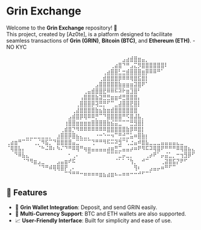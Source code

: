 # Grin Exchange  

Welcome to the **Grin Exchange** repository! 🚀  
This project, created by [Az0te], is a platform designed to facilitate seamless transactions of **Grin (GRIN)**, **Bitcoin (BTC)**, and **Ethereum (ETH)**. - NO KYC 

⠀⠀⠀⠀⠀⠀⠀⠀⠀⠀⠀⠀⠀⠀⠀⠀⠀⠀⠀⠀⠀⠀⠀⠀⠀⠀⠀⠀⠀⠀⣠⣴⣾⣿⣶⣤⡀⠀⠀⠀⠀⠀⠀⠀⠀⠀⠀⠀⠀
⠀⠀⠀⠀⠀⠀⠀⠀⠀⠀⠀⠀⠀⠀⠀⠀⠀⠀⠀⠀⠀⠀⠀⠀⠀⠀⠀⢀⣴⣿⠙⠛⣠⣍⡻⣿⣿⣿⣿⣿⣿⠇⠀⠀⠀⠀⠀⠀⠀
⠀⠀⠀⠀⠀⠀⠀⠀⠀⠀⠀⠀⠀⠀⠀⠀⠀⠀⠀⠀⠀⠀⠀⠀⠀⢀⣴⣿⣿⣃⣒⣾⣿⣿⣿⣶⡿⠿⠿⠛⠁⠀⠀⠀⠀⠀⠀⠀⠀
⠀⠀⠀⠀⠀⠀⠀⠀⠀⠀⠀⠀⠀⠀⠀⠀⠀⠀⠀⠀⠀⠀⠀⠀⢀⣾⣿⣿⣿⡿⠿⠿⢿⣿⣯⣿⡇⠀⠀⠀⠀⠀⠀⠀⠀⠀⠀⠀⠀
⠀⠀⠀⠀⠀⠀⠀⠀⠀⠀⠀⠀⠀⠀⠀⠀⠀⠀⠀⠀⠀⠀⠀⣠⣿⣿⣿⣿⣿⣷⣶⣶⣶⣽⣿⠟⠁⠀⠀⠀⠀⠀⠀⠀⠀⠀⠀⠀⠀
⠀⠀⠀⠀⠀⠀⠀⠀⠀⠀⠀⠀⠀⠀⠀⠀⠀⠀⠀⠀⢀⣤⣾⣿⣿⣟⠿⠿⠯⠽⠗⣶⣹⣿⠃⠀⠀⠀⠀⠀⠀⠀⠀⠀⠀⠀⠀⠀⠀
⠀⠀⠀⠀⠀⠀⠀⠀⠀⠀⠀⠀⠀⠀⠀⠀⠀⠀⠀⢠⣿⣿⣿⣷⣽⣛⣛⣶⣶⠾⣛⣿⣿⣿⡄⠀⠀⠀⠀⠀⠀⠀⠀⠀⠀⠀⠀⠀⠀
⠀⠀⠀⠀⠀⠀⠀⠀⠀⠀⠀⠀⠀⠀⠀⠀⠀⠀⢀⣿⣿⣿⡿⢽⣛⡛⠋⠉⣀⣼⣿⣿⣟⣿⡇⠀⠀⠀⠀⠀⠀⠀⠀⠀⠀⠀⠀⠀⠀
⠀⠀⠀⠀⠀⠀⠀⠀⠀⠀⠀⠀⠀⠀⠀⠀⠀⢀⣼⣿⣿⣿⣿⣷⣦⣷⣶⣾⣿⣿⣿⣿⣿⣿⠀⠀⠀⠀⠀⠀⠀⠀⠀⠀⠀⠀⠀⠀⠀
⠀⠀⠀⠀⠀⠀⠀⠀⠀⠀⠀⠀⠀⠀⠀⠀⣠⣾⣿⡿⢿⠿⠿⡛⠉⠙⣿⣿⣿⣿⠛⠫⣿⣼⣧⡀⠀⠀⠀⠀⠀⠀⠀⠀⠀⠀⠀⠀⠀
⠀⠀⠀⠀⠀⠀⠀⠀⠀⠀⠀⠀⠀⠀⠀⢰⣿⣿⣶⣶⣶⣶⣿⣿⣿⣿⣷⣮⣭⣉⠉⠉⣛⣻⣿⡇⠀⠀⠀⠀⠀⠀⠀⠀⠀⠀⠀⠀⠀
⠀⠀⠀⠀⠀⠀⠀⠀⠀⠀⠀⠀⠀⠀⢀⣾⣿⡙⠻⠿⠿⠿⠿⠿⠿⠿⣿⣿⣿⣿⣿⣷⡿⠿⣿⡇⠀⠀⠀⠀⠀⠀⠀⠀⠀⠀⠀⠀⠀
⠀⠀⠀⠀⠀⣀⣀⣀⣀⣀⣀⡀⠀⣰⣿⣿⡿⣿⣦⣄⣀⡀⠀⠐⠒⠑⠒⠲⠉⢛⣚⣉⣥⠶⣿⣷⡆⠀⠀⠀⠀⠀⠀⠀⠀⠀⠀⠀⠀
⢀⣴⣶⠛⠉⠉⠁⢀⡈⠻⣯⡉⠙⣿⣿⣿⣿⣤⣉⠉⠉⠉⢙⠛⠛⠻⠯⠭⠽⣻⠉⢃⣐⣤⠾⣿⣧⣀⣀⣀⣤⣤⣤⣤⣄⣀⠀⠀⠀
⠈⢿⣿⣧⡄⠀⠀⠀⠈⠓⠬⠿⠆⠳⠌⠙⠛⠿⢿⠛⢶⣶⣤⣤⣤⣤⣴⣶⣛⣉⣤⣤⡴⠶⠟⠻⠯⠽⢿⣿⠟⠛⠛⠛⠿⢿⣿⣦⣄
⠀⠀⠙⠿⣧⣄⠀⠀⠀⠀⠀⠀⠀⠀⠀⠀⠂⢀⠄⠀⠀⠉⠀⠀⠀⠀⠉⠉⠉⣁⡤⣀⡀⠀⠀⠀⢀⡴⠟⠁⡤⣬⣁⡀⠒⢲⣻⡿⠋
⠀⠀⠀⠀⠈⠙⠻⣶⣠⣀⠀⠀⠀⣠⣤⣶⠞⠯⠀⠀⠀⠀⠀⠀⠀⠀⠀⠀⠈⠁⠁⠈⢳⡀⠀⠚⠉⠀⠀⠀⢀⣽⣿⣯⡝⠟⠋⠀⠀
⠀⠀⠀⠀⠀⠀⠀⠀⠈⠙⠛⠾⢿⢿⣿⡟⢀⠄⠀⠀⠀⠀⠀⠀⠀⠀⠀⠀⠀⠀⠀⠀⠀⢻⠆⠀⠀⣠⣤⡤⠶⠛⠋⠉⠀⠀⠀⠀⠀
⠀⠀⠀⠀⠀⠀⠀⠀⠀⠀⠀⠀⠀⠀⠀⠉⠙⠛⠛⠒⠶⠶⠶⠶⣶⣦⣴⣶⠦⠤⠶⠶⠒⠒⠚⠋⠉⠁⠀⠀⠀⠀⠀⠀⠀⠀⠀⠀⠀

## 📜 Features  

- 🌟 **Grin Wallet Integration**: Deposit, and send GRIN easily.  
- 🔗 **Multi-Currency Support**: BTC and ETH wallets are also supported.  
- 📈 **User-Friendly Interface**: Built for simplicity and ease of use.

